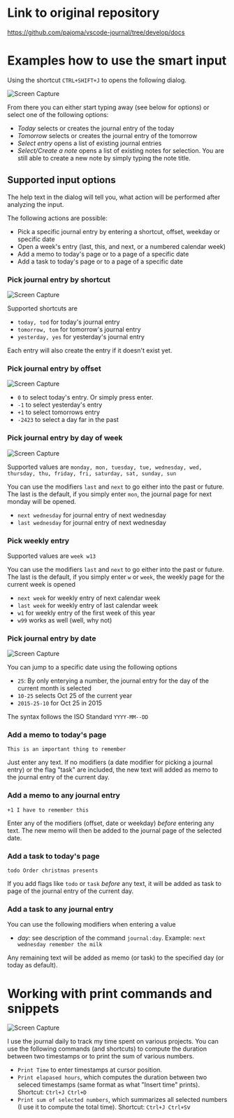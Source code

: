 # Link to original repository
https://github.com/pajoma/vscode-journal/tree/develop/docs


# Examples how to use the smart input

Using the shortcut ```CTRL+SHIFT+J``` to opens the following dialog. 

![Screen Capture](./img/smartinput.png)

From there you can either start typing away (see below for options) or select one of the following options: 

* *Today* selects or creates the journal entry of the today 
* *Tomorrow* selects or creates the journal entry of the tomorrow 
* *Select entry* opens a list of existing journal entries
* *Select/Create a note* opens a list of existing notes for selection. You are still able to create a new note by simply typing the note title. 


## Supported input options
The help text in the dialog will tell you, what action will be performed after analyzing the input. 

The following actions are possible: 
* Pick a specific journal entry by entering a shortcut, offset, weekday or specific date
* Open a week's entry (last, this, and next, or a numbered calendar week)
* Add a memo to today's page or to a page of a specific date
* Add a task to today's page or to a page of a specific date



### Pick journal entry by shortcut
![Screen Capture](./img/shortcut.png)

Supported shortcuts are
 
 * `today, tod` for today's journal entry
 * `tomorrow, tom` for tomorrow's journal entry
 * `yesterday, yes` for yesterday's journal entry

 Each entry will also create the entry if it doesn't exist yet. 


### Pick journal entry by offset
![Screen Capture](./img/offset.png)

* ``` 0 ``` to select today's entry. Or simply press enter. 
* ``` -1 ``` to select yesterday's entry
* ``` +1 ``` to select tomorrows entry
* ``` -2423 ``` to select a day far in the past

### Pick journal entry  by day of week
![Screen Capture](./img/weekday.png)

 Supported values are `monday, mon, tuesday, tue, wednesday, wed, thursday, thu, friday, fri, saturday, sat, sunday, sun` 

You can use the modifiers `last` and `next` to go either into the past or future. The last is the default, if you simply enter `mon`, the journal page for next monday will be opened. 

* `next wednesday` for journal entry of next wednesday
* `last wednesday` for journal entry of next wednesday

### Pick weekly entry 
Supported values are `week w13` 

You can use the modifiers `last` and `next` to go either into the past or future. The last is the default, if you simply enter `w` or `week`, the weekly page for the current week is opened

* `next week` for weekly entry of next calendar week
* `last week` for weekly entry of last calendar week
* `w1` for weekly entry of the first week of this year
* `w99` works as well (well, why not)



### Pick journal entry by date
![Screen Capture](./img/date.png)

You can jump to a specific date using the following options

* `25`: By only enterying a number, the journal entry for  the day of the current month is selected
* `10-25` selects Oct 25 of the current year  
* `2015-25-10` for Oct 25 in 2015

The syntax follows the ISO Standard `YYYY-MM--DD`


### Add a memo to today's page
`This is an important thing to remember`

Just enter any text. If no modifiers (a date modifier for picking a journal entry) or the flag "task" are included, the new text will added as memo to the journal entry of the current day. 



### Add a memo to any journal entry 
`+1 I have to remember this` 

Enter any of the modifiers (offset, date or weekday) _before_ entering any text. The new memo will then be added to the journal page of the selected date. 

### Add a task to today's page
`todo Order christmas presents`

If you add flags like `todo` or `task` _before_ any text, it will be added as task to page of the journal entry of the current day. 


### Add a task to any journal entry 


You can use the following modifiers when entering a value 

* _day:_ see description of the command `journal:day`. Example: `next wednesday remember the milk`

Any remaining text will be added as memo (or task) to the specified day (or today as default).   


# Working with print commands and snippets

![Screen Capture](./printCommands.gif)

I use the journal daily to track my time spent on various projects. You can use the following commands (and shortcuts) to compute the duration between two timestamps or to print the sum of various numbers. 

* `Print Time` to enter timestamps at cursor position. 
* `Print elapased hours`, which computes the duration between two seleced timestamps (same format as what "Insert time" prints). Shortcut: `Ctrl+J Ctrl+D`
* `Print sum of selected numbers`, which summarizes all selected numbers (I use it to compute the total time). Shortcut: `Ctrl+J Ctrl+S`v